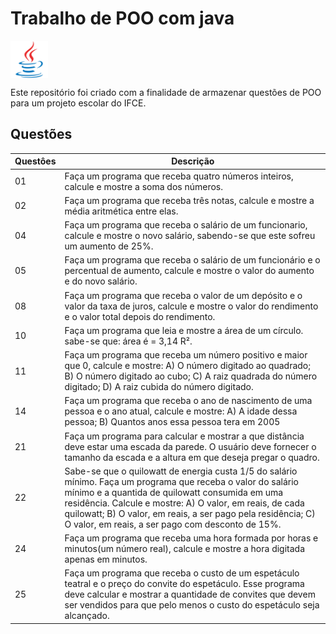 # Trabalho de POO com java 
<img align="center" alt="Java-Java" height="60" width="60" src="https://raw.githubusercontent.com/devicons/devicon/master/icons/java/java-original.svg">

Este repositório foi criado com a finalidade de armazenar questões de POO para um projeto escolar do IFCE.

## Questões

| Questôes | Descrição |
|---|---|
|01| Faça um programa que receba quatro números inteiros, calcule e mostre a soma dos números.|
|02| Faça um programa que receba três notas, calcule e mostre a média aritmética entre elas.|
|04| Faça um programa que receba o salário de um funcionario, calcule e mostre o novo salário, sabendo-se que este sofreu um aumento de 25%.| 
|05| Faça um programa que receba o salário de um funcionário e o percentual de aumento, calcule e mostre o valor do aumento e do novo salário.|
|08| Faça um programa que receba o valor de um depósito e o valor da taxa de juros, calcule e mostre o valor do rendimento e o valor total depois do rendimento.|
|10| Faça um programa que leia e mostre a área de um círculo. sabe-se que: área é = 3,14 R².|
|11| Faça um programa que receba um número positivo e maior que 0, calcule e mostre: A) O número digitado ao quadrado;  B) O número digitado ao cubo; C) A raiz quadrada do número digitado; D) A raiz cubida do número digitado.|
|14| Faça um programa que receba o ano de nascimento de uma pessoa e o ano atual, calcule e mostre: A) A idade dessa pessoa; B) Quantos anos essa pessoa tera em 2005|
|21| Faça um programa para calcular e mostrar a que distância deve estar uma escada da parede. O usuário deve fornecer o tamanho da escada e a altura em que deseja pregar o quadro.|
|22| Sabe-se que o quilowatt de energia custa 1/5 do salário mínimo. Faça um programa que receba o valor do salário mínimo e a quantida de quilowatt consumida em uma residência. Calcule e mostre: A) O valor, em reais, de cada quilowatt; B) O valor, em reais, a ser pago pela residência; C) O valor, em reais, a ser pago com desconto de 15%.|
|24| Faça um programa que receba uma hora formada por horas e minutos(um número real), calcule e mostre a hora digitada apenas em minutos.|
|25| Faça um programa que receba o custo de um espetáculo teatral e o preço do convite do espetáculo. Esse programa deve calcular e mostrar a quantidade de convites que devem ser vendidos para que pelo menos o custo do espetáculo seja alcançado.|

